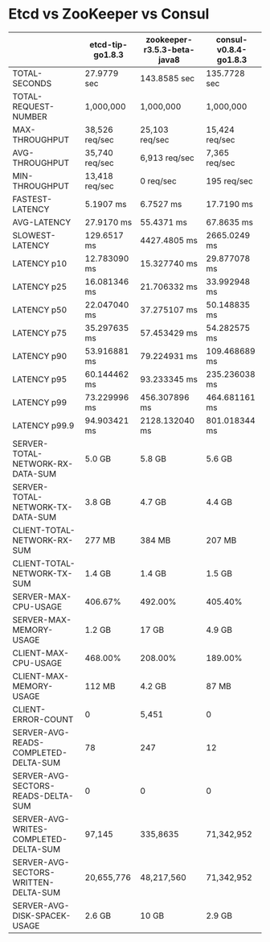 # Etcd vs ZooKeeper vs Consul

|                                       | etcd-tip-go1.8.3 | zookeeper-r3.5.3-beta-java8 | consul-v0.8.4-go1.8.3 |
|---------------------------------------|------------------|-----------------------------|-----------------------|
| TOTAL-SECONDS                         | 27.9779 sec      | 143.8585 sec                | 135.7728 sec          |
| TOTAL-REQUEST-NUMBER                  | 1,000,000        | 1,000,000                   | 1,000,000             |
| MAX-THROUGHPUT                        | 38,526 req/sec   | 25,103 req/sec              | 15,424 req/sec        |
| AVG-THROUGHPUT                        | 35,740 req/sec   | 6,913 req/sec               | 7,365 req/sec         |
| MIN-THROUGHPUT                        | 13,418 req/sec   | 0 req/sec                   | 195 req/sec           |
| FASTEST-LATENCY                       | 5.1907 ms        | 6.7527 ms                   | 17.7190 ms            |
| AVG-LATENCY                           | 27.9170 ms       | 55.4371 ms                  | 67.8635 ms            |
| SLOWEST-LATENCY                       | 129.6517 ms      | 4427.4805 ms                | 2665.0249 ms          |
| LATENCY p10                           | 12.783090 ms     | 15.327740 ms                | 29.877078 ms          |
| LATENCY p25                           | 16.081346 ms     | 21.706332 ms                | 33.992948 ms          |
| LATENCY p50                           | 22.047040 ms     | 37.275107 ms                | 50.148835 ms          |
| LATENCY p75                           | 35.297635 ms     | 57.453429 ms                | 54.282575 ms          |
| LATENCY p90                           | 53.916881 ms     | 79.224931 ms                | 109.468689 ms         |
| LATENCY p95                           | 60.144462 ms     | 93.233345 ms                | 235.236038 ms         |
| LATENCY p99                           | 73.229996 ms     | 456.307896 ms               | 464.681161 ms         |
| LATENCY p99.9                         | 94.903421 ms     | 2128.132040 ms              | 801.018344 ms         |
| SERVER-TOTAL-NETWORK-RX-DATA-SUM      | 5.0 GB           | 5.8 GB                      | 5.6 GB                |
| SERVER-TOTAL-NETWORK-TX-DATA-SUM      | 3.8 GB           | 4.7 GB                      | 4.4 GB                |
| CLIENT-TOTAL-NETWORK-RX-SUM           | 277 MB           | 384 MB                      | 207 MB                |
| CLIENT-TOTAL-NETWORK-TX-SUM           | 1.4 GB           | 1.4 GB                      | 1.5 GB                |
| SERVER-MAX-CPU-USAGE                  | 406.67%          | 492.00%                     | 405.40%               |
| SERVER-MAX-MEMORY-USAGE               | 1.2 GB           | 17 GB                       | 4.9 GB                |
| CLIENT-MAX-CPU-USAGE                  | 468.00%          | 208.00%                     | 189.00%               |
| CLIENT-MAX-MEMORY-USAGE               | 112 MB           | 4.2 GB                      | 87 MB                 |
| CLIENT-ERROR-COUNT                    | 0                | 5,451                       | 0                     |
| SERVER-AVG-READS-COMPLETED-DELTA-SUM  | 78               | 247                         | 12                    |
| SERVER-AVG-SECTORS-READS-DELTA-SUM    | 0                | 0                           | 0                     |
| SERVER-AVG-WRITES-COMPLETED-DELTA-SUM | 97,145           | 335,8635                    | 71,342,952            |
| SERVER-AVG-SECTORS-WRITTEN-DELTA-SUM  | 20,655,776       | 48,217,560                  | 71,342,952            |
| SERVER-AVG-DISK-SPACEK-USAGE          | 2.6 GB           | 10 GB                       | 2.9 GB                |
